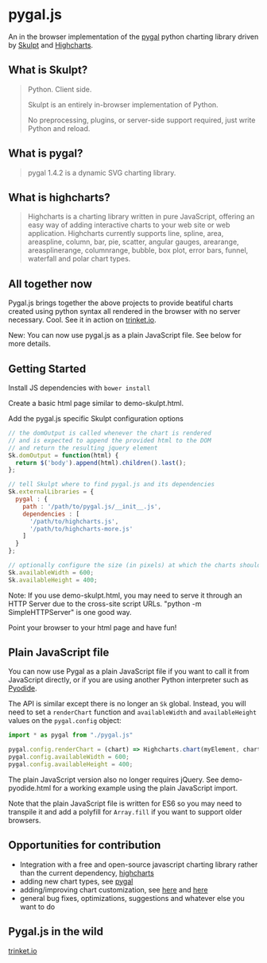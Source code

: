 pygal.js
========

An in the browser implementation of the [pygal](http://pygal.org) python
charting library driven by [Skulpt](http://www.skulpt.org/) and
[Highcharts](http://www.highcharts.com/).

## What is Skulpt?

> Python. Client side.
>
> Skulpt is an entirely in-browser implementation of Python.
>
> No preprocessing, plugins, or server-side support required, just write Python and reload.

## What is pygal?

> pygal 1.4.2 is a dynamic SVG charting library.

## What is highcharts?

> Highcharts is a charting library written in pure JavaScript, offering an easy way of adding interactive charts to your web site or web application. Highcharts currently supports line, spline, area, areaspline, column, bar, pie, scatter, angular gauges, arearange, areasplinerange, columnrange, bubble, box plot, error bars, funnel, waterfall and polar chart types.

## All together now

Pygal.js brings together the above projects to provide beatiful charts
created using python syntax all rendered in the browser with no server
necessary. Cool. See it in action on [trinket.io](https://trinket.io/charts).

New: You can now use pygal.js as a plain JavaScript file. See below for more details.

## Getting Started

Install JS dependencies with ```bower install```

Create a basic html page similar to demo-skulpt.html.

Add the pygal.js specific Skulpt configuration options

```js
// the domOutput is called whenever the chart is rendered
// and is expected to append the provided html to the DOM
// and return the resulting jquery element
Sk.domOutput = function(html) {
  return $('body').append(html).children().last();
};

// tell Skulpt where to find pygal.js and its dependencies
Sk.externalLibraries = {
  pygal : {
    path : '/path/to/pygal.js/__init__.js',
    dependencies : [
      '/path/to/highcharts.js',
      '/path/to/highcharts-more.js'
    ]
  }
};

// optionally configure the size (in pixels) at which the charts should render
Sk.availableWidth = 600;
Sk.availableHeight = 400;
```

Note: If you use demo-skulpt.html, you may need to serve it through an HTTP Server
due to the cross-site script URLs. "python -m SimpleHTTPServer" is one good
way.

Point your browser to your html page and have fun!

## Plain JavaScript file

You can now use Pygal as a plain JavaScript file if you want to call it from
JavaScript directly, or if you are using another Python interpreter such as
[Pyodide](https://pyodide.org/en/stable/).

The API is similar except there is no longer an `Sk` global. Instead, you will
need to set a `renderChart` function and `availableWidth` and `availableHeight`
values on the `pygal.config` object:

```javascript
import * as pygal from "./pygal.js"

pygal.config.renderChart = (chart) => Highcharts.chart(myElement, chart);
pygal.config.availableWidth = 600;
pygal.config.availableHeight = 400;
```

The plain JavaScript version also no longer requires jQuery. See demo-pyodide.html
for a working example using the plain JavaScript import.

Note that the plain JavaScript file is written for ES6 so you may need to
transpile it and add a polyfill for `Array.fill` if you want to support older
browsers.

## Opportunities for contribution

* Integration with a free and open-source javascript charting library rather
  than the current dependency, [highcharts](http://www.highcharts.com/)
* adding new chart types, see [pygal](http://pygal.org/chart_types/)
* adding/improving chart customization, see
  [here](http://pygal.org/basic_customizations/) and
  [here](http://pygal.org/other_customizations/)
* general bug fixes, optimizations, suggestions and whatever else you want to do

## Pygal.js in the wild

[trinket.io](https://trinket.io/charts)
